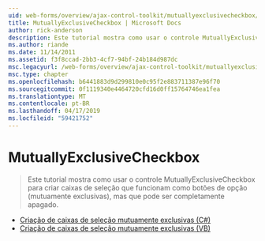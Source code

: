 ```yaml
---
uid: web-forms/overview/ajax-control-toolkit/mutuallyexclusivecheckbox/index
title: MutuallyExclusiveCheckbox | Microsoft Docs
author: rick-anderson
description: Este tutorial mostra como usar o controle MutuallyExclusiveCheckbox para criar caixas de seleção que funcionam como botões de opção (mutuamente exclusivas), mas que pode ser...
ms.author: riande
ms.date: 11/14/2011
ms.assetid: f3f8ccad-2bb3-4cf7-94bf-24b184d987dc
msc.legacyurl: /web-forms/overview/ajax-control-toolkit/mutuallyexclusivecheckbox
msc.type: chapter
ms.openlocfilehash: b6441883d9d299810e0c95f2e883711387e96f70
ms.sourcegitcommit: 0f1119340e4464720cfd16d0ff15764746ea1fea
ms.translationtype: MT
ms.contentlocale: pt-BR
ms.lasthandoff: 04/17/2019
ms.locfileid: "59421752"
---
```

# <a name="mutuallyexclusivecheckbox"></a>MutuallyExclusiveCheckbox

> Este tutorial mostra como usar o controle MutuallyExclusiveCheckbox para criar caixas de seleção que funcionam como botões de opção (mutuamente exclusivas), mas que pode ser completamente apagado.


- [Criação de caixas de seleção mutuamente exclusivas (C#)](creating-mutually-exclusive-checkboxes-cs.md)
- [Criação de caixas de seleção mutuamente exclusivas (VB)](creating-mutually-exclusive-checkboxes-vb.md)

